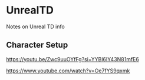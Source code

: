 # UnrealTD
Notes on Unreal TD info

## Character Setup   
https://youtu.be/Zwc9uuOYfFg?si=YYBl6IY43N81mfE6

https://www.youtube.com/watch?v=Oe7fYS9qxmk
